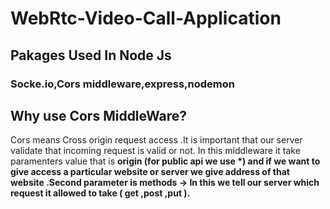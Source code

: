 # WebRtc-Video-Call-Application

## Pakages Used In Node Js
### Socke.io,Cors middleware,express,nodemon

## Why use Cors MiddleWare?
Cors means Cross origin request access .It is important that our server validate that incoming request is valid or not.
In this middleware it take paramenters value that is <b> origin <b>(for public api we use *) and if we want to give access a particular website or server we give address of that website .Second parameter is methods -> In this we tell our server which request it allowed to take ( get ,post ,put ).
